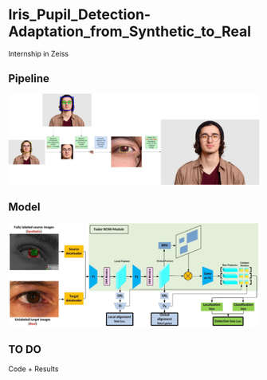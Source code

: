 # Iris_Pupil_Detection-Adaptation_from_Synthetic_to_Real
Internship in Zeiss

## Pipeline
![From profile to iris/pupil features](./figures/pipeline.png)

## Model
![Adaptation Model](./figures/model.png)

## TO DO
Code + Results